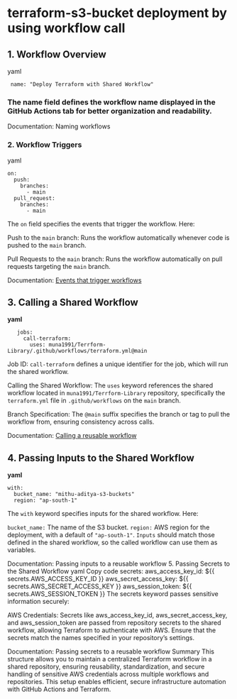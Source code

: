# terraform-s3-bucket deployment by using workflow call
## 1. Workflow Overview
yaml
    
     name: "Deploy Terraform with Shared Workflow"

### The name field defines the workflow name displayed in the GitHub Actions tab for better organization and readability.

  Documentation: Naming workflows
### 2. Workflow Triggers
yaml

    on:
      push:
        branches:
          - main
      pull_request:
        branches:
          - main  
The `on` field specifies the events that trigger the workflow. Here:

Push to the `main` branch: Runs the workflow automatically whenever code is pushed to the `main` branch.

Pull Requests to the `main` branch: Runs the workflow automatically on pull requests targeting the `main` branch.

Documentation: [Events that trigger workflows](https://docs.github.com/en/actions/using-workflows/events-that-trigger-workflows)

## 3. Calling a Shared Workflow
**yaml**

       jobs:
         call-terraform:
           uses: muna1991/Terrform-Library/.github/workflows/terraform.yml@main
Job ID: `call-terraform` defines a unique identifier for the job, which will run the shared workflow.

Calling the Shared Workflow: The `uses` keyword references the shared workflow located in `muna1991/Terrform-Library` repository, specifically the `terraform.yml` file in `.github/workflows` on the `main` branch.

Branch Specification: The `@main` suffix specifies the branch or tag to pull the workflow from, ensuring consistency across calls.

Documentation: [Calling a reusable workflow](https://docs.github.com/en/actions/using-workflows/reusing-workflows#calling-a-reusable-workflow)

## 4. Passing Inputs to the Shared Workflow
**yaml**

    with:
      bucket_name: "mithu-aditya-s3-buckets"
      region: "ap-south-1"
The `with` keyword specifies inputs for the shared workflow. Here:

`bucket_name:` The name of the S3 bucket.
`region:` AWS region for the deployment, with a default of `"ap-south-1"`.
`Inputs` should match those defined in the shared workflow, so the called workflow can use them as variables.

Documentation: Passing inputs to a reusable workflow
5. Passing Secrets to the Shared Workflow
yaml
Copy code
    secrets:
      aws_access_key_id: ${{ secrets.AWS_ACCESS_KEY_ID }}
      aws_secret_access_key: ${{ secrets.AWS_SECRET_ACCESS_KEY }}
      aws_session_token: ${{ secrets.AWS_SESSION_TOKEN }}
The secrets keyword passes sensitive information securely:

AWS Credentials: Secrets like aws_access_key_id, aws_secret_access_key, and aws_session_token are passed from repository secrets to the shared workflow, allowing Terraform to authenticate with AWS.
Ensure that the secrets match the names specified in your repository’s settings.

Documentation: Passing secrets to a reusable workflow
Summary
This structure allows you to maintain a centralized Terraform workflow in a shared repository, ensuring reusability, standardization, and secure handling of sensitive AWS credentials across multiple workflows and repositories. This setup enables efficient, secure infrastructure automation with GitHub Actions and Terraform.
